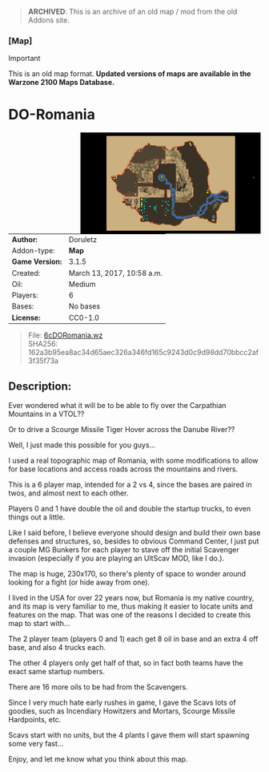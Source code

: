 > **ARCHIVED**: This is an archive of an old map / mod from the old Addons site.

### [Map]

> [!IMPORTANT]
> This is an old map format. **Updated versions of maps are available in the Warzone 2100 Maps Database.**

# DO-Romania

<img src="./preview.jpg" align="right" />

| | |
| - | - |
| __Author:__ | Doruletz |
| Addon-type: | __Map__ |
| __Game Version:__ | 3.1.5 |
| Created: | March 13, 2017, 10:58 a.m. |
| Oil: | Medium |
| Players: | 6 |
| Bases: | No bases |
| __License:__ | CC0-1.0 |

> File: [6cDORomania.wz](https://github.com/Warzone2100/old-addons-site/raw/main/assets/304/6cDORomania.wz)  
> SHA256: 162a3b95ea8ac34d65aec326a346fd165c9243d0c9d98dd70bbcc2af3f35f73a

## Description:

Ever wondered what it will be to be able to fly over the Carpathian Mountains in a VTOL??

Or to drive a Scourge Missile Tiger Hover across the Danube River??

Well, I just made this possible for you guys...

I used a real topographic map of Romania, with some modifications to allow for base locations and access roads across the mountains and rivers.

This is a 6 player map, intended for a 2 vs 4, since the bases are paired in twos, and almost next to each other.

Players 0 and 1 have double the oil and double the startup trucks, to even things out a little.

Like I said before, I believe everyone should design and build their own base defenses and structures, so, besides to obvious Command Center, I just put a couple MG Bunkers for each player to stave off the initial Scavenger invasion (especially if you are playing an UltScav MOD, like I do.).

The map is huge, 230x170, so there's plenty of space to wonder around looking for a fight (or hide away from one).

 I lived in the USA for over 22 years now, but Romania is my native country, and its map is very familiar to me, thus making it easier to locate units and features on the map. That was one of the reasons I decided to create this map to start with...

The 2 player team (players 0 and 1) each get 8 oil in base and an extra 4 off base, and also 4 trucks each.

The other 4 players only get half of that, so in fact both teams have the exact same startup numbers.

There are 16 more oils to be had from the Scavengers.

Since I very much hate early rushes in game, I gave the Scavs lots of goodies, such as Incendiary Howitzers and Mortars, Scourge Missile Hardpoints, etc.

Scavs start with no units, but the 4 plants I gave them will start spawning some very fast...

Enjoy, and let me know what you think about this map.

